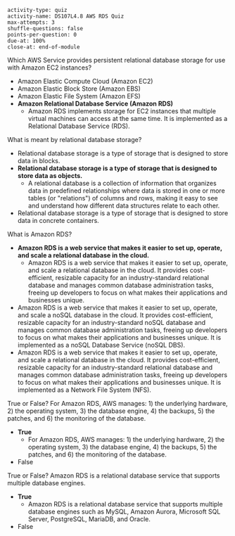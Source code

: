 ```c-lms
activity-type: quiz
activity-name: DS107L4.8 AWS RDS Quiz
max-attempts: 3
shuffle-questions: false
points-per-question: 0
due-at: 100%
close-at: end-of-module
```

Which AWS Service provides persistent relational database storage for use with Amazon EC2 instances?
- Amazon Elastic Compute Cloud (Amazon EC2)
- Amazon Elastic Block Store (Amazon EBS)
- Amazon Elastic File System (Amazon EFS)
- **Amazon Relational Database Service (Amazon RDS)**
    * Amazon RDS implements storage for EC2 instances that multiple virtual machines can access at the same time. It is implemented as a Relational Database Service (RDS).

What is meant by relational database storage?
- Relational database storage is a type of storage that is designed to store data in blocks.
- **Relational database storage is a type of storage that is designed to store data as objects.**
    * A relational database is a collection of information that organizes data in predefined relationships where data is stored in one or more tables (or "relations") of columns and rows, making it easy to see and understand how different data structures relate to each other.
- Relational database storage is a type of storage that is designed to store data in concrete containers.

What is Amazon RDS?
- **Amazon RDS is a web service that makes it easier to set up, operate, and scale a relational database in the cloud.**
    * Amazon RDS is a web service that makes it easier to set up, operate, and scale a relational database in the cloud. It provides cost-efficient, resizable capacity for an industry-standard relational database and manages common database administration tasks, freeing up developers to focus on what makes their applications and businesses unique.
- Amazon RDS is a web service that makes it easier to set up, operate, and scale a noSQL database in the cloud. It provides cost-efficient, resizable capacity for an industry-standard noSQL database and manages common database administration tasks, freeing up developers to focus on what makes their applications and businesses unique. It is implemented as a noSQL Database Service (noSQL DBS).
- Amazon RDS is a web service that makes it easier to set up, operate, and scale a relational database in the cloud. It provides cost-efficient, resizable capacity for an industry-standard relational database and manages common database administration tasks, freeing up developers to focus on what makes their applications and businesses unique. It is implemented as a Network File System (NFS).

True or False? For Amazon RDS, AWS manages: 1) the underlying hardware, 2) the operating system, 3) the database engine, 4) the backups, 5) the patches, and 6) the monitoring of the database.
- **True**
    * For Amazon RDS, AWS manages: 1) the underlying hardware, 2) the operating system, 3) the database engine, 4) the backups, 5) the patches, and 6) the monitoring of the database.
- False

True or False? Amazon RDS is a relational database service that supports multiple database engines.
- **True**
    * Amazon RDS is a relational database service that supports multiple database engines such as MySQL, Amazon Aurora, Microsoft SQL Server, PostgreSQL, MariaDB, and Oracle.
- False

